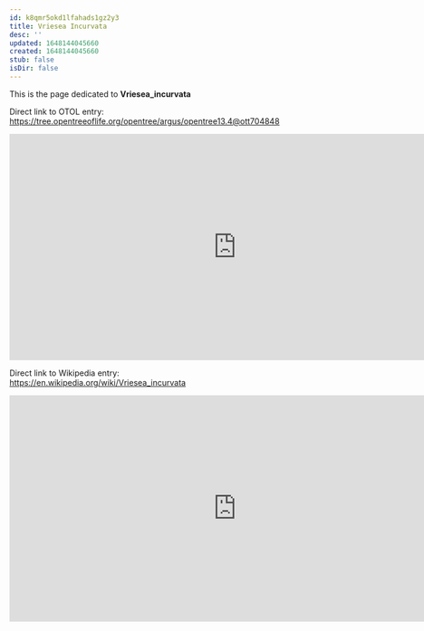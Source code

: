 ```yaml
---
id: k8qmr5okd1lfahads1gz2y3
title: Vriesea Incurvata
desc: ''
updated: 1648144045660
created: 1648144045660
stub: false
isDir: false
---
```

This is the page dedicated to **Vriesea_incurvata**


Direct link to OTOL entry: https://tree.opentreeoflife.org/opentree/argus/opentree13.4@ott704848



<html>
    <body>
    <iframe src="https://tree.opentreeoflife.org/opentree/argus/opentree13.4@ott704848"
    width="800" height="400" frameborder="0" allowfullscreen> </iframe>
    </body>
</html>
    


Direct link to Wikipedia entry: https://en.wikipedia.org/wiki/Vriesea_incurvata



<html>
    <body>
    <iframe src="https://en.wikipedia.org/wiki/Vriesea_incurvata"
    width="800" height="400" frameborder="0" allowfullscreen> </iframe>
    </body>
</html>
    
